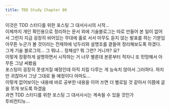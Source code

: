 ```yaml
---
title: TDD Study Chapter 00
---
```


이것은 TDD 스터디를 위한 포스팅 그 대서사시의 시작...<br>
이제까지 개인 확인용으로 정리하는 문서 외에 기술블로그는 따로 만들어 본 일이 없어서 그런지 지금 굉장히 비어있는 무대에 홀로 서서 아무도 듣지 않는 발표를 하는 기분임<br>
아무튼 누군가 볼 것이라는 전제하에 넋두리와 설명조를 곁들여 정리해보도록 하겠다. 그게 기술 블로그의... 그 뭐냐... 정체성? 뭐 그런? 거니까? 요?<br>
이렇게 장황하게 설명하면서 시작하는 거 너무 별론데 본론부터 적자니 또 민망해서 아무튼 그냥 써봤음<br>
포스팅이 굉장히 못생겨질 예정인데 아직 지킬 다루는 게 능숙치 않아서 그러하다. 하지만 귀찮아서 그냥 그대로 둘 예정이다 아마도...<br>
이렇게 없어보이는 내용에 바로 공부한 내용을 이어 쓰면 더 별로일 것 같아서 이쯤에 글을 쪼개 보도록 하겠음<br>
과연 TDD 스터디를 위한 포스팅 그 대서사시는 계속될 수 있을 것인가<br>
투비컨티뉴...<br>
